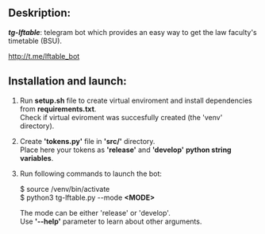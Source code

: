 ## Deskription:
***tg-lftable***: telegram bot which provides an easy way to get the law faculty's timetable (BSU).

http://t.me/lftable_bot

## Installation and launch:

1. Run **setup.sh**  file to create virtual enviroment and install dependencies from **requirements.txt**.  
Check if virtual eviroment was succesfully created (the 'venv' directory).

3. Create **'tokens.py'** file in **'src/'** directory.   
Place here your tokens as **'release'** and **'develop'** **python string variables**.

4. Run following commands to launch the bot:

   $ source /venv/bin/activate  
   $ python3 tg-lftable.py --mode **\<MODE\>**

   The mode can be either 'release' or 'develop'.  
   Use **'-\-help'** parameter to learn about other arguments.
